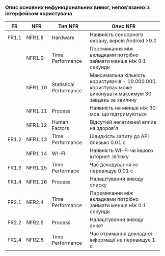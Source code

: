 ### Опис основних нефункціональних вимог, непов’язаних з інтерфейсом користувача

| FR    | NFR     | Тип NFR                 | Опис NFR                                                                                                   |
|-------|---------|-------------------------|------------------------------------------------------------------------------------------------------------|
| FR1.1 | NFR1.8  | Hardware                | Наявність сенсорного екрану, версія Android >9.0                                                           |
|       | NFR1.9  | Time Performance        | Перемикання між вкладками потрібно займати менше ніж 0.1 секунди                                           |
|       | NFR1.10 | Statistical Performance | Максимальна кількість користувачів - 10.000.000, користувач може виконувати максимум 30 завдань за хвилину |
|       | NFR1.11 | Process                 | Наявність не менше ніж 30 мов, що підтримуються                                                            |
|       | NFR1.12 | Human Factors           | Відсутній негативний вплив на здоров'я                                                                     |
| FR1.2 | NFR1.13 | Time Performance        | Швидкість запиту до API близько 0.01 с                                                                     |
|       | NFR1.14 | WI-FI                   | Наявність WI-FI чи іншого інтернет зв'язку                                                                 |
| FR1.3 | NFR1.15 | Time Performace         | Час декодування не перевищує 0.01 с                                                                        |
| FR1.4 | NFR1.16 | Process                 | Налаштування виводу списку                                                                                 |
| FR2.1 | NFR2.4  | Time Performance        | Перемикання між вкладками потрібно займати менше ніж 0.1 секунди                                           |
| FR2.2 | NFR2.5  | Process                 | Налаштування виводу анкет                                                                                  |
| FR2.4 | NFR2.6  | Time Performance        | Час отримання докладної інформації не перевищує 1 с                                                        |
